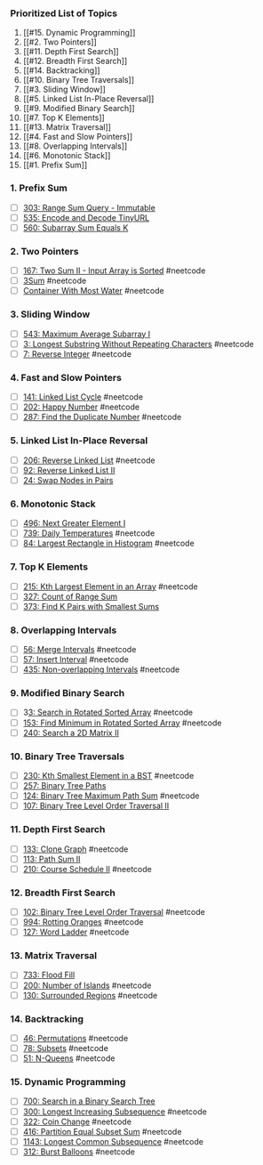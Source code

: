 ### Prioritized List of Topics
1. [[#15. Dynamic Programming]]
2. [[#2. Two Pointers]]
3. [[#11. Depth First Search]]
4. [[#12. Breadth First Search]]
5. [[#14. Backtracking]]
6. [[#10. Binary Tree Traversals]]
7. [[#3. Sliding Window]]
8. [[#5. Linked List In-Place Reversal]]
9. [[#9. Modified Binary Search]]
10. [[#7. Top K Elements]]
11. [[#13. Matrix Traversal]]
12. [[#4. Fast and Slow Pointers]]
13. [[#8. Overlapping Intervals]]
14. [[#6. Monotonic Stack]]
15. [[#1. Prefix Sum]]
### 1. Prefix Sum
- [ ] [303: Range Sum Query - Immutable](https://leetcode.com/problems/range-sum-query-immutable/)
- [ ] [535: Encode and Decode TinyURL](https://leetcode.com/problems/encode-and-decode-tinyurl/description/)
- [ ] [560: Subarray Sum Equals K](https://leetcode.com/problems/subarray-sum-equals-k)

### 2. Two Pointers
- [ ] [167: Two Sum II - Input Array is Sorted](https://neetcode.io/problems/two-integer-sum-ii) #neetcode
- [ ] [3Sum](https://neetcode.io/problems/three-integer-sum) #neetcode 
- [ ] [Container With Most Water](https://neetcode.io/problems/max-water-container) #neetcode 

### 3. Sliding Window
- [ ] [543: Maximum Average Subarray I](https://leetcode.com/problems/maximum-average-subarray-i)
- [ ] [3: Longest Substring Without Repeating Characters](https://neetcode.io/problems/longest-substring-without-duplicates) #neetcode 
- [ ] [7: Reverse Integer](https://neetcode.io/problems/reverse-integer) #neetcode 

### 4. Fast and Slow Pointers
- [ ] [141: Linked List Cycle](https://neetcode.io/problems/linked-list-cycle-detection) #neetcode 
- [ ] [202: Happy Number](https://neetcode.io/problems/non-cyclical-number) #neetcode 
- [ ] [287: Find the Duplicate Number](https://neetcode.io/problems/find-duplicate-integer) #neetcode 

### 5. Linked List In-Place Reversal
- [ ] [206: Reverse Linked List](https://neetcode.io/problems/reverse-a-linked-list) #neetcode 
- [ ] [92: Reverse Linked List II](https://leetcode.com/problems/reverse-linked-list-ii/)
- [ ] [24: Swap Nodes in Pairs](https://leetcode.com/problems/swap-nodes-in-pairs/)

### 6. Monotonic Stack
- [ ] [496: Next Greater Element I](https://leetcode.com/problems/next-greater-element-i/)
- [ ] [739: Daily Temperatures](https://neetcode.io/problems/daily-temperatures) #neetcode 
- [ ] [84: Largest Rectangle in Histogram](https://neetcode.io/problems/largest-rectangle-in-histogram) #neetcode 

### 7. Top K Elements
- [ ] [215: Kth Largest Element in an Array](https://neetcode.io/problems/kth-largest-element-in-an-array) #neetcode 
- [ ] [327: Count of Range Sum](https://leetcode.com/problems/count-of-range-sum/description/)
- [ ] [373: Find K Pairs with Smallest Sums](https://leetcode.com/problems/find-k-pairs-with-smallest-sums/description/)

### 8. Overlapping Intervals
- [ ] [56: Merge Intervals](https://neetcode.io/problems/merge-intervals) #neetcode 
- [ ] [57: Insert Interval](https://neetcode.io/problems/insert-new-interval) #neetcode 
- [ ] [435: Non-overlapping Intervals](https://neetcode.io/problems/non-overlapping-intervals) #neetcode 

### 9. Modified Binary Search
- [ ] 3[3: Search in Rotated Sorted Array](https://neetcode.io/problems/find-target-in-rotated-sorted-array) #neetcode 
- [ ] [153: Find Minimum in Rotated Sorted Array](https://neetcode.io/problems/find-minimum-in-rotated-sorted-array) #neetcode 
- [ ] [240: Search a 2D Matrix II](https://leetcode.com/problems/search-a-2d-matrix-ii/description/)

### 10. Binary Tree Traversals
- [ ] [230: Kth Smallest Element in a BST](https://neetcode.io/problems/kth-smallest-integer-in-bst) #neetcode 
- [ ] [257: Binary Tree Paths](https://leetcode.com/problems/binary-tree-paths/)
- [ ] [124: Binary Tree Maximum Path Sum](https://neetcode.io/problems/binary-tree-maximum-path-sum) #neetcode 
- [ ] [107: Binary Tree Level Order Traversal II](https://leetcode.com/problems/binary-tree-level-order-traversal-ii/description/)

### 11. Depth First Search
- [ ] [133: Clone Graph](https://neetcode.io/problems/clone-graph) #neetcode 
- [ ] [113: Path Sum II](https://leetcode.com/problems/path-sum-ii/description/)
- [ ] [210: Course Schedule II](https://neetcode.io/problems/course-schedule-ii) #neetcode 

### 12. Breadth First Search
- [ ] [102: Binary Tree Level Order Traversal](https://neetcode.io/problems/level-order-traversal-of-binary-tree) #neetcode 
- [ ] [994: Rotting Oranges](https://neetcode.io/problems/rotting-fruit) #neetcode 
- [ ] [127: Word Ladder](https://neetcode.io/problems/word-ladder) #neetcode 

### 13. Matrix Traversal
- [ ] [733: Flood Fill](https://leetcode.com/problems/flood-fill/)
- [ ] [200: Number of Islands](https://neetcode.io/problems/count-number-of-islands) #neetcode 
- [ ] [130: Surrounded Regions](https://neetcode.io/problems/surrounded-regions) #neetcode 

### 14. Backtracking
- [ ] [46: Permutations](https://neetcode.io/problems/permutations) #neetcode 
- [ ] [78: Subsets](https://neetcode.io/problems/subsets) #neetcode 
- [ ] [51: N-Queens](https://neetcode.io/problems/n-queens) #neetcode 

### 15. Dynamic Programming
- [ ] [700: Search in a Binary Search Tree](https://leetcode.com/problems/search-in-a-binary-search-tree/)
- [ ] [300: Longest Increasing Subsequence](https://neetcode.io/problems/longest-increasing-subsequence) #neetcode 
- [ ] [322: Coin Change](https://neetcode.io/problems/coin-change) #neetcode 
- [ ] [416: Partition Equal Subset Sum](https://neetcode.io/problems/partition-equal-subset-sum) #neetcode 
- [ ] [1143: Longest Common Subsequence](https://neetcode.io/problems/longest-common-subsequence) #neetcode 
- [ ] [312: Burst Balloons](https://neetcode.io/problems/burst-balloons) #neetcode 
